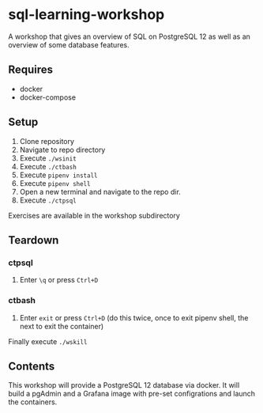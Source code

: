# sql-learning-workshop

A workshop that gives an overview of SQL on PostgreSQL 12 as well as an overview of some database features.

## Requires

* docker
* docker-compose

## Setup

1. Clone repository
2. Navigate to repo directory
3. Execute `./wsinit`
4. Execute `./ctbash`
5. Execute `pipenv install`
6. Execute `pipenv shell`
7. Open a new terminal and navigate to the repo dir.
8. Execute `./ctpsql`

Exercises are available in the workshop subdirectory

## Teardown

### ctpsql

1. Enter `\q` or press `Ctrl+D`

### ctbash

1. Enter `exit` or press `Ctrl+D` (do this twice, once to exit pipenv shell, the next to exit the container)

Finally execute `./wskill`

## Contents

This workshop will provide a PostgreSQL 12 database via docker. It will build a pgAdmin and a Grafana image with pre-set configrations and launch the containers.
